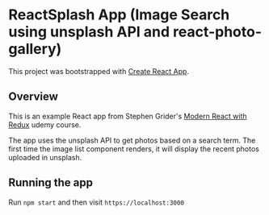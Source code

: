 # ReactSplash App (Image Search using unsplash API and react-photo-gallery)

This project was bootstrapped with [Create React App](https://github.com/facebook/create-react-app).

## Overview

This is an example React app from Stephen Grider's [Modern React with Redux](https://www.udemy.com/course/react-redux/) udemy course.

The app uses the unsplash API to get photos based on a search term. The first time the image list component renders, it will display the recent photos uploaded in unsplash.

## Running the app

Run `npm start` and then visit `https://localhost:3000`
